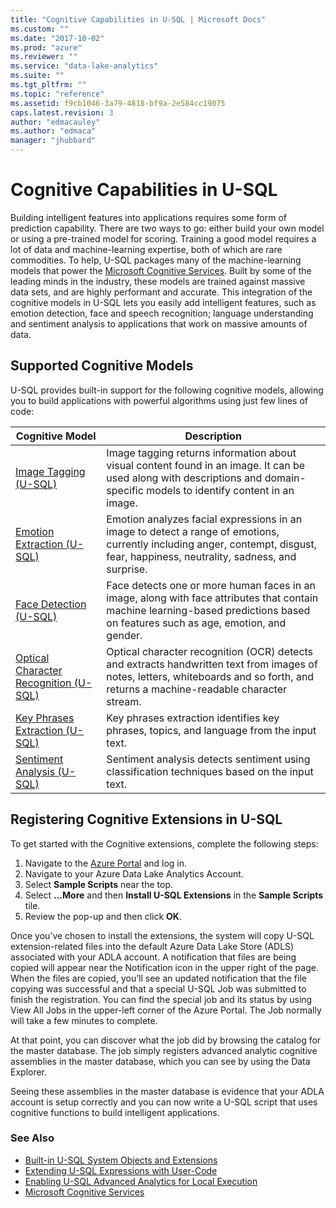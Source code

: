 ```yaml
---
title: "Cognitive Capabilities in U-SQL | Microsoft Docs"
ms.custom: ""
ms.date: "2017-10-02"
ms.prod: "azure"
ms.reviewer: ""
ms.service: "data-lake-analytics"
ms.suite: ""
ms.tgt_pltfrm: ""
ms.topic: "reference"
ms.assetid: f9cb1046-3a79-4818-bf9a-2e584cc19075
caps.latest.revision: 3
author: "edmacauley"
ms.author: "edmaca"
manager: "jhubbard"
---
```

# Cognitive Capabilities in U-SQL
Building intelligent features into applications requires some form of prediction capability. There are two ways to go: either build your own model or using a pre-trained model for scoring.  Training a good model requires a lot of data and machine-learning expertise, both of which are rare commodities. To help, U-SQL packages many of the machine-learning models that power the [Microsoft Cognitive Services](https://azure.microsoft.com/services/cognitive-services/). Built by some of the leading minds in the industry, these models are trained against massive data sets, and are highly performant and accurate. This integration of the cognitive models in U-SQL lets you easily add intelligent features, such as emotion detection, face and speech recognition; language understanding and sentiment analysis to applications that work on massive amounts of data. 

## Supported Cognitive Models
U-SQL provides built-in support for the following cognitive models, allowing you to build applications with powerful algorithms using just few lines of code:  

Cognitive Model        |Description  
---------------|---------
[Image Tagging (U-SQL)](../USQL/image-tagging-u-sql.md)     |Image tagging returns information about visual content found in an image. It can be used along with descriptions and domain-specific models to identify content in an image.
[Emotion Extraction (U-SQL)](../USQL/emotion-extraction-u-sql.md)     |Emotion analyzes facial expressions in an image to detect a range of emotions, currently including anger, contempt, disgust, fear, happiness, neutrality, sadness, and surprise.    
[Face Detection (U-SQL)](../USQL/face-detection-u-sql.md)     |Face detects one or more human faces in an image, along with face attributes that contain machine learning-based predictions based on features such as age, emotion, and gender.          
[Optical Character Recognition (U-SQL)](../USQL/optical-character-recognition-u-sql.md)     |Optical character recognition (OCR) detects and extracts handwritten text from images of notes, letters, whiteboards and so forth, and returns a machine-readable character stream.         
[Key Phrases Extraction (U-SQL)](../USQL/key-phrases-extraction-u-sql.md)     |Key phrases extraction identifies key phrases, topics, and language from the input text.         
[Sentiment Analysis (U-SQL)](../USQL/sentiment-analysis-u-sql.md)     |Sentiment analysis detects sentiment using classification techniques based on the input text.  

## <a name="registeringExtensions"></a>Registering Cognitive Extensions in U-SQL
To get started with the Cognitive extensions, complete the following steps:

1. Navigate to the [Azure Portal](http://portal.azure.com/) and log in.
2. Navigate to your Azure Data Lake Analytics Account.
3. Select **Sample Scripts** near the top.
4. Select **...More** and then **Install U-SQL Extensions** in the **Sample Scripts** tile.
5. Review the pop-up and then click **OK**.

Once you’ve chosen to install the extensions, the system will copy U-SQL extension-related files into the default Azure Data Lake Store (ADLS) associated with your ADLA account. A notification that files are being copied will appear near the Notification icon in the upper right of the page. When the files are copied, you’ll see an updated notification that the file copying was successful and that a special U-SQL Job was submitted to finish the registration. You can find the special job and its status by using View All Jobs in the upper-left corner of the Azure Portal. The Job normally will take a few minutes to complete.  

At that point, you can discover what the job did by browsing the catalog for the master database. The job simply registers advanced analytic cognitive assemblies in the master database, which you can see by using the Data Explorer.  

Seeing these assemblies in the master database is evidence that your ADLA account is setup correctly and you can now write a U-SQL script that uses cognitive functions to build intelligent applications.  





### See Also
* [Built-in U-SQL System Objects and Extensions](../USQL/built-in-u-sql-system-objects-and-extensions.md)
* [Extending U-SQL Expressions with User-Code](../USQL/extending-u-sql-expressions-with-user-code.md)
* [Enabling U-SQL Advanced Analytics for Local Execution](https://blogs.msdn.microsoft.com/azuredatalake/2017/02/20/enabling-u-sql-advanced-analytics-for-local-execution/)
* [Microsoft Cognitive Services](https://azure.microsoft.com/services/cognitive-services/)